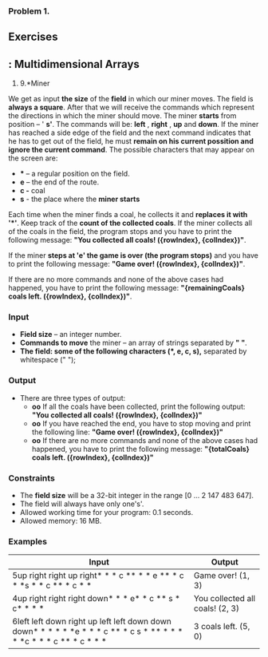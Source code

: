 ﻿### Problem 1.
## Exercises

## : Multidimensional Arrays

1. 9.\*Miner

We get as input **the size** of the **field** in which our miner moves. The field is **always a square**. After that we will receive the commands which represent the directions in which the miner should move. The miner **starts** from position – &#39; **s&#39;**. The commands will be: **left** , **right** , **up** and **down**. If the miner has reached a side edge of the field and the next command indicates that he has to get out of the field, he must **remain on his current possition and ignore the current command**. The possible characters that may appear on the screen are:

- **\*** – a regular position on the field.
- **e** – the end of the route.
- **c  -** coal
- **s** - the place where the **miner starts**

Each time when the miner finds a coal, he collects it and **replaces it with &#39;\*&#39;**. Keep track of the **count of the collected coals**. If the miner collects all of the coals in the field, the program stops and you have to print the following message: **&quot;You collected all coals! ({rowIndex}, {colIndex})&quot;**.

If the miner **steps at &#39;e&#39; the game is over (the program stops)** and you have to print the following message: **&quot;Game over! ({rowIndex}, {colIndex})&quot;**.

If there are no more commands and none of the above cases had happened, you have to print the following message: **&quot;{remainingCoals} coals left. ({rowIndex}, {colIndex})&quot;**.

### Input

- **Field size** – an integer number.
- **Commands to move** the miner – an array of strings separated by **&quot; &quot;**.
- **The field: some of the following characters (\*, e, c, s),** separated by whitespace (&quot; &quot;);

### Output

- There are three types of output:
  - **oo** If all the coals have been collected, print the following output: **&quot;You collected all coals! ({rowIndex}, {colIndex})&quot;**
  - **oo** If you have reached the end, you have to stop moving and print the following line: **&quot;Game over! ({rowIndex}, {colIndex})&quot;**
  - **oo** If there are no more commands and none of the above cases had happened, you have to print the following message: **&quot;{totalCoals} coals left. ({rowIndex}, {colIndex})&quot;**

### Constraints

- The **field size** will be a 32-bit integer in the range [0 … 2 147 483 647].
- The field will always have only one&#39;s&#39;.
- Allowed working time for your program: 0.1 seconds.
- Allowed memory: 16 MB.

### Examples

| **Input** | **Output** |
| --- | --- |
| 5up right right up right\* \* \* c \*\* \* \* e \*\* \* c \* \*s \* \* c \*\* \* c \* \* | Game over! (1, 3) |
| 4up right right right down\* \* \* e\* \* c \*\* s \* c\* \* \* \* | You collected all coals! (2, 3) |
| 6left left down right up left left down down down\* \* \* \* \* \*e \* \* \* c \*\* \* c s \* \*\* \* \* \* \* \*c \* \* \* c \*\* \* c \* \* \* | 3 coals left. (5, 0) |

